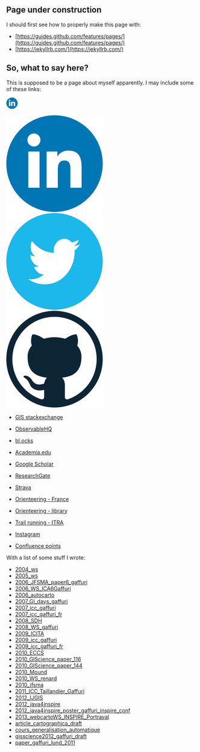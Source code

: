 ## Page under construction

I should first see how to properly make this page with:

- [https://guides.github.com/features/pages/](https://guides.github.com/features/pages/)
- [https://jekyllrb.com/](https://jekyllrb.com/)

## So, what to say here?

This is supposed to be a page about myself apparently. I may include some of these links:

<img src="doc/icons/linkedin.png" alt="LinkedIn" width="30"/>

[![LinkedIn](doc/icons/linkedin.png)](https://www.linkedin.com/in/juliengaffuri/)
[![Twitter](doc/icons/twitter.png)](https://twitter.com/julgaf)
[![Github](doc/icons/github.png)](https://github.com/jgaffuri)

- [GIS stackexchange](https://gis.stackexchange.com/users/162/julien)
- [ObservableHQ](https://observablehq.com/@jgaffuri)
- [bl.ocks](https://bl.ocks.org/jgaffuri)


- [Academia.edu](https://independent.academia.edu/JulienGaffuri)
- [Google Scholar](https://scholar.google.com/citations?user=ieN8hngAAAAJ)
- [ResearchGate](https://www.researchgate.net/profile/Julien-Gaffuri)


- [Strava](https://www.strava.com/athletes/9025914)
- [Orienteering - France](https://cn.ffcorientation.fr/cn/12346/)
- [Orienteering - library](http://doma.luxoc.savana-hosting.cz/index.php?user=julien)
- [Trail running - ITRA](https://itra.run/RunnerSpace/RaceResults/GAFFURI.Julien/72858)
- [Instagram](https://www.instagram.com/jugaffuri/)
- [Confluence points](https://confluence.org/visitor.php?id=9846)


With a list of some stuff I wrote:

- [2004_ws](doc/pub/2004_ws.pdf)
- [2005_ws](doc/pub/2005_WS_julien_gaffuri.pdf)
- [2006_JFSMA_paper6_gaffuri](doc/pub/2006_JFSMA_paper6_gaffuri.pdf)
- [2006_WS_ICA6Gaffuri](doc/pub/2006_WS_ICA6Gaffuri.pdf)
- [2006_autocarto](doc/pub/2006_autocarto.pdf)
- [2007_GI_days_gaffuri](doc/pub/2007_GI_days_gaffuri.pdf)
- [2007_icc_gaffuri](doc/pub/2007_icc_gaffuri.pdf)
- [2007_icc_gaffuri_fr](doc/pub/2007_icc_gaffuri_fr.pdf)
- [2008_SDH](doc/pub/2008_SDH.pdf)
- [2008_WS_gaffuri](doc/pub/2008_WS_gaffuri.pdf)
- [2009_ICITA](doc/pub/2009_ICITA.pdf)
- [2009_icc_gaffuri](doc/pub/2009_icc_gaffuri.pdf)
- [2009_icc_gaffuri_fr](doc/pub/2009_icc_gaffuri_fr.pdf)
- [2010_ECCS](doc/pub/2010_ECCS.pdf)
- [2010_GIScience_paper_116](doc/pub/2010_GIScience_paper_116.pdf)
- [2010_GIScience_paper_144](doc/pub/2010_GIScience_paper_144.pdf)
- [2010_Mound](doc/pub/2010_Mound-ecai.pdf)
- [2010_WS_renard](doc/pub/2010_WS_renard.pdf)
- [2010_jfsma](doc/pub/2010_jfsma.pdf)
- [2011_ICC_Taillandier_Gaffuri](doc/pub/2011_ICC_Taillandier_Gaffuri.pdf)
- [2012_IJGIS](doc/pub/2012_IJGIS.pdf)
- [2012_java4inspire](doc/pub/2012_java4inspire.pdf)
- [2012_java4inspire_poster_gaffuri_inspire_conf](doc/pub/2012_java4inspire_poster_gaffuri_inspire_conf.pdf)
- [2013_webcartoWS_INSPIRE_Portrayal](doc/pub/2013_webcartoWS_INSPIRE_Portrayal.pdf)
- [article_cartographica_draft](doc/pub/article_cartographica_draft.pdf)
- [cours_generalisation_automatique](doc/pub/cours_generalisation_automatique.pdf)
- [gisscience2012_gaffuri_draft](doc/pub/gisscience2012_gaffuri_draft.pdf)
- [paper_gaffuri_lund_2011](doc/pub/paper_gaffuri_lund_2011.pdf)

